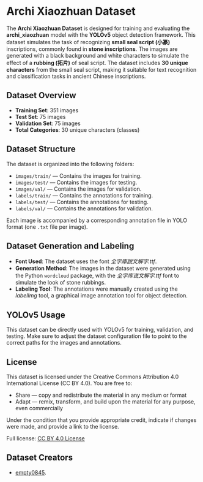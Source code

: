 # Archi Xiaozhuan Dataset

The **Archi Xiaozhuan Dataset** is designed for training and evaluating the **archi_xiaozhuan** model with the **YOLOv5** object detection framework. This dataset simulates the task of recognizing **small seal script (小篆)** inscriptions, commonly found in **stone inscriptions**. The images are generated with a black background and white characters to simulate the effect of a **rubbing (拓片)** of seal script.
The dataset includes **30 unique characters** from the small seal script, making it suitable for text recognition and classification tasks in ancient Chinese inscriptions.

## Dataset Overview

- **Training Set**: 351 images
- **Test Set**: 75 images
- **Validation Set**: 75 images
- **Total Categories**: 30 unique characters (classes)

## Dataset Structure

The dataset is organized into the following folders:

- `images/train/` — Contains the images for training.
- `images/test/` — Contains the images for testing.
- `images/val/` — Contains the images for validation.
- `labels/train/` — Contains the annotations for training.
- `labels/test/` — Contains the annotations for testing.
- `labels/val/` — Contains the annotations for validation.

Each image is accompanied by a corresponding annotation file in YOLO format (one `.txt` file per image).

## Dataset Generation and Labeling

- **Font Used**: The dataset uses the font *全字庫說文解字.ttf*.
- **Generation Method**: The images in the dataset were generated using the Python `wordcloud` package, with the *全字库说文解字.ttf* font to simulate the look of stone rubbings.
- **Labeling Tool**: The annotations were manually created using the *labelImg* tool, a graphical image annotation tool for object detection.

## YOLOv5 Usage

This dataset can be directly used with YOLOv5 for training, validation, and testing. Make sure to adjust the dataset configuration file to point to the correct paths for the images and annotations.

## License

This dataset is licensed under the Creative Commons Attribution 4.0 International License (CC BY 4.0). You are free to:

- Share — copy and redistribute the material in any medium or format
- Adapt — remix, transform, and build upon the material for any purpose, even commercially

Under the condition that you provide appropriate credit, indicate if changes were made, and provide a link to the license. 

Full license: [CC BY 4.0 License](https://creativecommons.org/licenses/by/4.0/)

## Dataset Creators

- [empty0845](https://github.com/empty0845).
